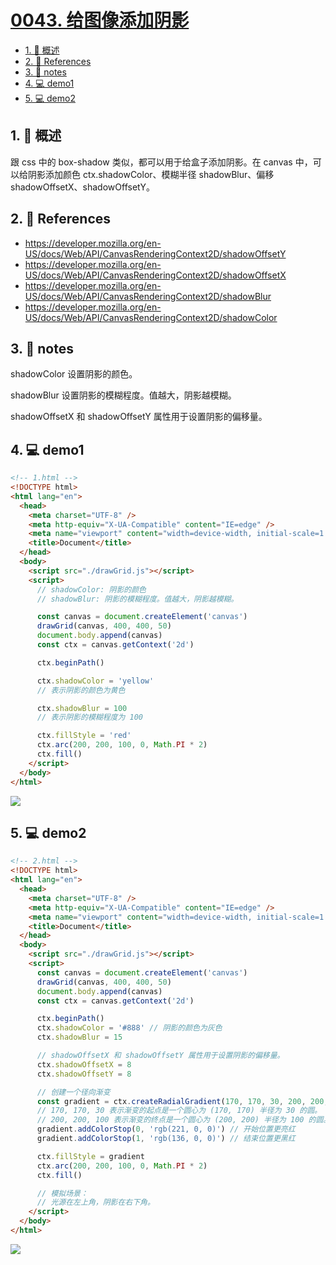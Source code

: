 # [0043. 给图像添加阴影](https://github.com/Tdahuyou/TNotes.canvas/tree/main/notes/0043.%20%E7%BB%99%E5%9B%BE%E5%83%8F%E6%B7%BB%E5%8A%A0%E9%98%B4%E5%BD%B1)

<!-- region:toc -->

- [1. 📝 概述](#1--概述)
- [2. 🔗 References](#2--references)
- [3. 📒 notes](#3--notes)
- [4. 💻 demo1](#4--demo1)
- [5. 💻 demo2](#5--demo2)

<!-- endregion:toc -->

## 1. 📝 概述

跟 css 中的 box-shadow 类似，都可以用于给盒子添加阴影。在 canvas 中，可以给阴影添加颜色 ctx.shadowColor、模糊半径 shadowBlur、偏移 shadowOffsetX、shadowOffsetY。

## 2. 🔗 References

- https://developer.mozilla.org/en-US/docs/Web/API/CanvasRenderingContext2D/shadowOffsetY
- https://developer.mozilla.org/en-US/docs/Web/API/CanvasRenderingContext2D/shadowOffsetX
- https://developer.mozilla.org/en-US/docs/Web/API/CanvasRenderingContext2D/shadowBlur
- https://developer.mozilla.org/en-US/docs/Web/API/CanvasRenderingContext2D/shadowColor

## 3. 📒 notes

shadowColor 设置阴影的颜色。

shadowBlur 设置阴影的模糊程度。值越大，阴影越模糊。

shadowOffsetX 和 shadowOffsetY 属性用于设置阴影的偏移量。

## 4. 💻 demo1

```html
<!-- 1.html -->
<!DOCTYPE html>
<html lang="en">
  <head>
    <meta charset="UTF-8" />
    <meta http-equiv="X-UA-Compatible" content="IE=edge" />
    <meta name="viewport" content="width=device-width, initial-scale=1.0" />
    <title>Document</title>
  </head>
  <body>
    <script src="./drawGrid.js"></script>
    <script>
      // shadowColor: 阴影的颜色
      // shadowBlur: 阴影的模糊程度。值越大，阴影越模糊。

      const canvas = document.createElement('canvas')
      drawGrid(canvas, 400, 400, 50)
      document.body.append(canvas)
      const ctx = canvas.getContext('2d')

      ctx.beginPath()

      ctx.shadowColor = 'yellow'
      // 表示阴影的颜色为黄色

      ctx.shadowBlur = 100
      // 表示阴影的模糊程度为 100

      ctx.fillStyle = 'red'
      ctx.arc(200, 200, 100, 0, Math.PI * 2)
      ctx.fill()
    </script>
  </body>
</html>
```

![](https://cdn.jsdelivr.net/gh/Tdahuyou/imgs@main/2024-10-04-12-02-11.png)

## 5. 💻 demo2

```html
<!-- 2.html -->
<!DOCTYPE html>
<html lang="en">
  <head>
    <meta charset="UTF-8" />
    <meta http-equiv="X-UA-Compatible" content="IE=edge" />
    <meta name="viewport" content="width=device-width, initial-scale=1.0" />
    <title>Document</title>
  </head>
  <body>
    <script src="./drawGrid.js"></script>
    <script>
      const canvas = document.createElement('canvas')
      drawGrid(canvas, 400, 400, 50)
      document.body.append(canvas)
      const ctx = canvas.getContext('2d')

      ctx.beginPath()
      ctx.shadowColor = '#888' // 阴影的颜色为灰色
      ctx.shadowBlur = 15

      // shadowOffsetX 和 shadowOffsetY 属性用于设置阴影的偏移量。
      ctx.shadowOffsetX = 8
      ctx.shadowOffsetY = 8

      // 创建一个径向渐变
      const gradient = ctx.createRadialGradient(170, 170, 30, 200, 200, 100)
      // 170, 170, 30 表示渐变的起点是一个圆心为 (170, 170) 半径为 30 的圆。
      // 200, 200, 100 表示渐变的终点是一个圆心为 (200, 200) 半径为 100 的圆。
      gradient.addColorStop(0, 'rgb(221, 0, 0)') // 开始位置更亮红
      gradient.addColorStop(1, 'rgb(136, 0, 0)') // 结束位置更黑红

      ctx.fillStyle = gradient
      ctx.arc(200, 200, 100, 0, Math.PI * 2)
      ctx.fill()

      // 模拟场景：
      // 光源在左上角，阴影在右下角。
    </script>
  </body>
</html>
```

![](https://cdn.jsdelivr.net/gh/Tdahuyou/imgs@main/2024-10-04-12-02-24.png)
